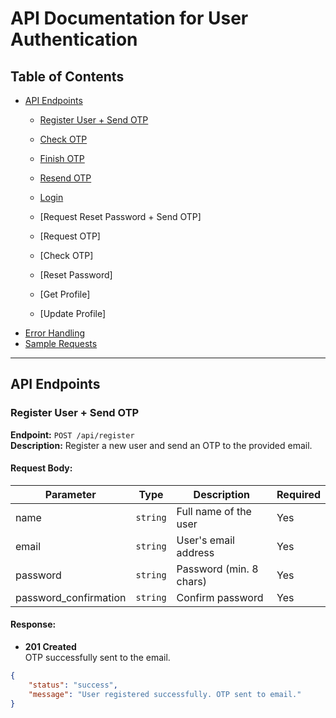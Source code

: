 # API Documentation for User Authentication

## Table of Contents

-   [API Endpoints](#api-endpoints)
    -   [Register User + Send OTP](#register-user--send-otp)
    -   [Check OTP](#check-otp)
    -   [Finish OTP](#finish-otp)
    -   [Resend OTP](#resend-otp)
    -   [Login](#login)

    -   [Request Reset Password + Send OTP]
    -   [Request OTP]
    -   [Check OTP]
    -   [Reset Password]

    -   [Get Profile]
    -   [Update Profile]
-   [Error Handling](#error-handling)
-   [Sample Requests](#sample-requests)

---

## API Endpoints

### Register User + Send OTP

**Endpoint:** `POST /api/register`  
**Description:** Register a new user and send an OTP to the provided email.

#### Request Body:

| Parameter             | Type     | Description             | Required |
| --------------------- | -------- | ----------------------- | -------- |
| name                  | `string` | Full name of the user   | Yes      |
| email                 | `string` | User's email address    | Yes      |
| password              | `string` | Password (min. 8 chars) | Yes      |
| password_confirmation | `string` | Confirm password        | Yes      |

#### Response:

-   **201 Created**  
    OTP successfully sent to the email.

```json
{
    "status": "success",
    "message": "User registered successfully. OTP sent to email."
}
```
